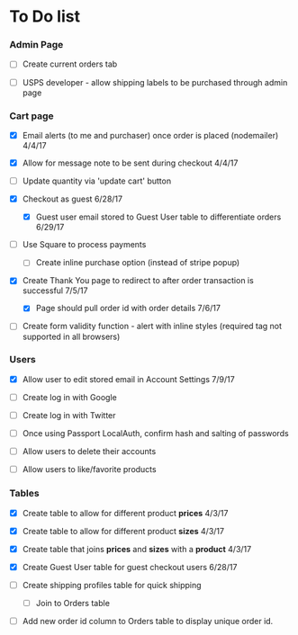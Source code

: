 # To Do list

### Admin Page

- [ ] Create current orders tab

- [ ] USPS developer - allow shipping labels to be purchased through admin page


### Cart page

- [x] Email alerts (to me and purchaser) once order is placed (nodemailer) 4/4/17

- [x] Allow for message note to be sent during checkout 4/4/17

- [ ] Update quantity via 'update cart' button

- [x] Checkout as guest 6/28/17 <br>
  - [x] Guest user email stored to Guest User table to differentiate orders 6/29/17

- [ ] Use Square to process payments
  - [ ] Create inline purchase option (instead of stripe popup)

- [x] Create Thank You page to redirect to after order transaction is successful 7/5/17
  - [x] Page should pull order id with order details 7/6/17

- [ ] Create form validity function - alert with inline styles (required tag not supported in all browsers)

### Users

- [x] Allow user to edit stored email in Account Settings 7/9/17

- [ ] Create log in with Google

- [ ] Create log in with Twitter

- [ ] Once using Passport LocalAuth, confirm hash and salting of passwords

- [ ] Allow users to delete their accounts

- [ ] Allow users to like/favorite products


### Tables

- [x] Create table to allow for different product **prices** 4/3/17

- [x] Create table to allow for different product **sizes** 4/3/17

- [x] Create table that joins **prices** and **sizes** with a **product** 4/3/17

- [x] Create Guest User table for guest checkout users 6/28/17

- [ ] Create shipping profiles table for quick shipping
  - [ ] Join to Orders table

- [ ] Add new order id column to Orders table to display unique order id.
